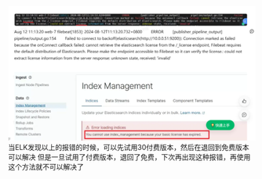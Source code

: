 ![](attachments/Pasted%20image%2020240812202621.png)
当ELK发现以上的报错的时候，可以先试用30付费版本，然后在退回到免费版本可以解决
但是一旦试用了付费版本，退回了免费，下次再出现这种报错，再使用这个方法就不可以解决了
